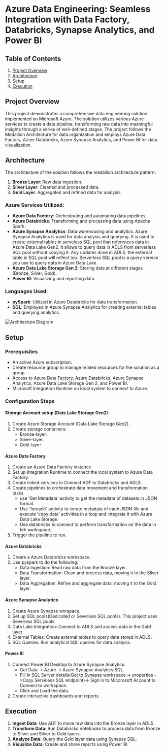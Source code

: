 # Azure Data Engineering: Seamless Integration with Data Factory, Databricks, Synapse Analytics, and Power BI
## Table of Contents

1. [Project Overview](#project-overview)
2. [Architecture](#architecture)
3. [Setup](#setup-instructions)
4. [Execution](#execution)


## Project Overview
This project demonstrates a comprehensive data engineering solution implemented on Microsoft Azure. The solution utilizes various Azure services to create a data pipeline, transforming raw data into meaningful insights through a series of well-defined stages. The project follows the Medallion Architecture for data organization and employs Azure Data Factory, Azure Databricks, Azure Synapse Analytics, and Power BI for data visualization.

## Architecture

The architecture of the solution follows the medallion architecture pattern:

1. **Bronze Layer**: Raw data ingestion.
2. **Silver Layer**: Cleaned and processed data.
3. **Gold Layer**: Aggregated and refined data for analysis.

### Azure Services Utilized:

- **Azure Data Factory**: Orchestrating and automating data pipelines.
- **Azure Databricks**: Transforming and processing data using Apache Spark.
- **Azure Synapse Analytics**: Data warehousing and analytics. Azure Synapse Analytics is used for data analysis and querying. It is used to create external tables in serveless SQL pool that references data in Azure Data Lake Gen2. It allows to query data in ADLS from serverless SQL pool without copying it. Any updates done in ADLS, the external table in SQL pool will reflect too. Serverless SQL pool is a query service you use to query data in Azure Data Lake.
- **Azure Data Lake Storage Gen 2**: Storing data at different stages (Bronze, Silver, Gold).
- **Power BI**: Visualizing and reporting data.

### Languages Used:

- **pySpark**: Utilized in Azure Databricks for data transformation.
- **SQL**: Employed in Azure Synapse Analytics for creating external tables and querying analytics.

![Architecture Diagram](path_to_architecture_diagra.png)

## Setup

### Prerequisites
- An active Azure subscription.
- Create resource group to manage related resources for the solution as a group.
- Access to Azure Data Factory, Azure Databricks, Azure Synapse Analytics, Azure Data Lake Storage Gen 2, and Power BI.
- Microsoft Integration Runtime on local system to connect to Azure.

### Configuration Steps
#### Storage Account setup (Data Lake Storage Gen2)
1. Create Azure Storage Account (Data Lake Storage Gen2).
2. Create storage containers:
   - Bronze-layer.
   - Silver-layer.
   - Gold-layer

#### Azure Data Factory
1. Create an Azure Data Factory instance 
2. Set up Integration Runtime to connect the local system to Azure Data Factory.
3. Create linked services to Connect ADF to Databricks and ADLS.
4. Create pipelines to orchestrate data movement and transformation tasks.
   - use 'Get Metadata' activity to get the metadata of datasets in JSON format.
   - Use 'foreach' activity to iterate metadata of each JSON file and execute 'copy data' activities in a loop and integrate it with Azure Data Lake Storage.
   - Use databricks to connect to perform transformation on the data in teh workspace.
5. Trigger the pipeline to run.

#### Azure Databricks

1. Create a Azure Databricks workspace.
2. Use pyspark to do the following:
   - Data Ingestion: Read raw data from the Bronze layer.
   - Data Transformation: Clean and process data, moving it to the Silver layer.
   - Data Aggregation: Refine and aggregate data, moving it to the Gold layer.

#### Azure Synapse Analytics

1. Create Azure Synapse worspace.
2. Set up SQL pools(Dedicated or Severless SQL pools). This project uses Severless SQL pools.
3. Data Lake Integration: Connect to ADLS and access data in the Gold layer.
4. External Tables: Create external tables to query data stored in ADLS.
5. SQL Queries: Run analytical SQL queries for data analysis.

#### Power BI

1. Connect Power BI Desktop to Azure Synapse Analytics:
   - Get Data -> Azure -> Azure Synapse Analytics SQL.
   - Fill in SQL Server details(Got to Synapse workspace -> properties ->Copy Serveless SQL endpoint)-> Sign in to Miccrosoft Account to Connect to workspace.
   - Click and Load the data.
2. Create interactive dashboards and reports.

## Execution

1. **Ingest Data**: Use ADF to move raw data into the Bronze layer in ADLS.
2. **Transform Data**: Run Databricks notebooks to process data from Bronze to Silver and Silver to Gold layers.
3. **Analyze Data**: Query the Gold layer data using Synapse SQL.
4. **Visualize Data**: Create and share reports using Power BI.


